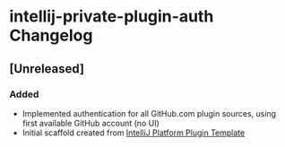<!-- Keep a Changelog guide -> https://keepachangelog.com -->

# intellij-private-plugin-auth Changelog

## [Unreleased]
### Added
- Implemented authentication for all GitHub.com plugin sources, using first available GitHub account (no UI)
- Initial scaffold created from [IntelliJ Platform Plugin Template](https://github.com/JetBrains/intellij-platform-plugin-template)

